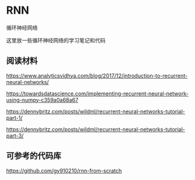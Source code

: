 # RNN

循环神经网络

这里放一些循环神经网络的学习笔记和代码

## 阅读材料


https://www.analyticsvidhya.com/blog/2017/12/introduction-to-recurrent-neural-networks/

https://towardsdatascience.com/implementing-recurrent-neural-network-using-numpy-c359a0a68a67

https://dennybritz.com/posts/wildml/recurrent-neural-networks-tutorial-part-1/

https://dennybritz.com/posts/wildml/recurrent-neural-networks-tutorial-part-3/

## 可参考的代码库

https://github.com/gy910210/rnn-from-scratch